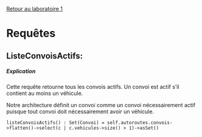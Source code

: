 [Retour au laboratoire 1](../TP1/)

# Requêtes

## ListeConvoisActifs:

##### Explication

Cette requête retourne tous les convois actifs. Un convoi est actif s’il contient au moins un véhicule.

Notre architecture définit un convoi comme un convoi nécessairement actif puisque tout convoi doit nécessairement avoir un véhicule.

```
listeConvoisActifs() : Set(Convoi) = self.autoroutes.convois->flatten()->select(c | c.vehicules->size() > 1)->asSet()
```